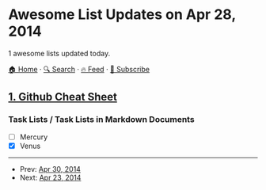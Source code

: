 # Awesome List Updates on Apr 28, 2014

1 awesome lists updated today.

[🏠 Home](/README.md) · [🔍 Search](https://test.trackawesomelist.com/search/) · [🔥 Feed](https://test.trackawesomelist.com/feed.xml) · [📮 Subscribe](https://trackawesomelist.us17.list-manage.com/subscribe?u=d2f0117aa829c83a63ec63c2f&id=36a103854c)



## [1. Github Cheat Sheet](/content/tiimgreen/github-cheat-sheet/README.md)

### Task Lists / Task Lists in Markdown Documents

*   [ ] Mercury
*   [x] Venus

---

- Prev: [Apr 30, 2014](/content/2014/04/30/README.md)
- Next: [Apr 23, 2014](/content/2014/04/23/README.md)